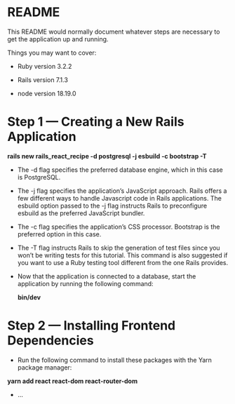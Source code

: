 # README

This README would normally document whatever steps are necessary to get the
application up and running.

Things you may want to cover:

* Ruby version 3.2.2

* Rails version 7.1.3

* node version 18.19.0

# Step 1 — Creating a New Rails Application

  **rails new rails_react_recipe -d postgresql -j esbuild -c bootstrap -T**   

  * The -d flag specifies the preferred database engine, which in this case is PostgreSQL.
  * The -j flag specifies the application’s JavaScript approach. Rails offers a few different ways to handle Javascript code in Rails applications. The esbuild option passed to the -j flag instructs Rails to preconfigure esbuild as the preferred JavaScript bundler.
  * The -c flag specifies the application’s CSS processor. Bootstrap is the preferred option in this case.
  * The -T flag instructs Rails to skip the generation of test files since you won’t be writing tests for this tutorial. This command is also suggested if you want to use a Ruby testing tool different from the one Rails provides.

* Now that the application is connected to a database, start the application by running the following command:

	**bin/dev**

# Step 2 — Installing Frontend Dependencies

  * Run the following command to install these packages with the Yarn package manager:

  **yarn add react react-dom react-router-dom**


* ...
